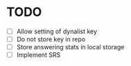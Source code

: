 # TODO

* [ ] Allow setting of dynalist key
* [ ] Do not store key in repo
* [ ] Store answering stats in local storage
* [ ] Implement SRS
